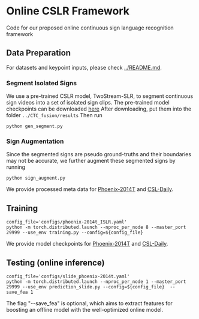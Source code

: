 # Online CSLR Framework
Code for our proposed online continuous sign language recognition framework


## Data Preparation
For datasets and keypoint inputs, please check [../README.md](../README.md).

### Segment Isolated Signs
We use a pre-trained CSLR model, TwoStream-SLR, to segment continuous sign videos into a set of isolated sign clips.
The pre-trained model checkpoints can be downloaded [here](https://github.com/FangyunWei/SLRT/blob/main/TwoStreamNetwork/docs/TwoStream-SLR.md)
After downloading, put them into the folder ``../CTC_fusion/results``
Then run
```
python gen_segment.py
```

### Sign Augmentation
Since the segmented signs are pseudo ground-truths and their boundaries may not be accurate, we further augment these segmented signs by running
```
python sign_augment.py
```
We provide processed meta data for [Phoenix-2014T]() and [CSL-Daily]().

## Training
```
config_file='configs/phoenix-2014t_ISLR.yaml'
python -m torch.distributed.launch --nproc_per_node 8 --master_port 29999 --use_env training.py --config=${config_file} 
```
We provide model checkpoints for [Phoenix-2014T]() and [CSL-Daily]().

## Testing (online inference)
```
config_file='configs/slide_phoenix-2014t.yaml'
python -m torch.distributed.launch --nproc_per_node 1 --master_port 29999 --use_env prediction_slide.py --config=${config_file}  --save_fea 1
```
The flag "--save_fea" is optional, which aims to extract features for boosting an offline model with the well-optimized online model.